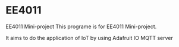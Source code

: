# EE4011
EE4011 Mini-project
This programe is for EE4011 Mini-project.

It aims to do the application of IoT by using Adafruit IO MQTT server
